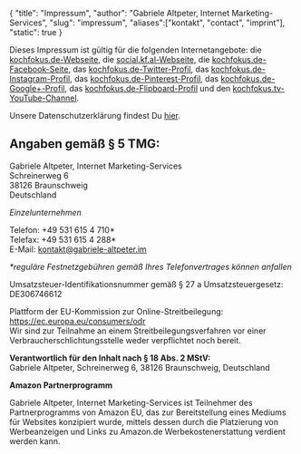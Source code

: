 {
	"title": "Impressum",
	"author": "Gabriele Altpeter, Internet Marketing-Services",
	"slug": "impressum",
	"aliases":["kontakt", "contact", "imprint"],
	"static": true
}

Dieses Impressum ist gültig für die folgenden Internetangebote: die [kochfokus.de-Webseite](https://kochfokus.de), die [social.kf.al-Webseite](https://social.kf.al), die [kochfokus.de-Facebook-Seite](https://www.facebook.com/kochfokusDE/), das [kochfokus.de-Twitter-Profil](https://twitter.com/kochfokusDE/), das [kochfokus.de-Instagram-Profil](https://www.instagram.com/kochfokus.de/), das [kochfokus.de-Pinterest-Profil](https://www.pinterest.com/kochfokus/), das [kochfokus.de-Google+-Profil](https://plus.google.com/+kochfokusDE), das [kochfokus.de-Flipboard-Profil](https://flipboard.com/@kochfokusde) und den [kochfokus.tv-YouTube-Channel](https://youtube.com/kochfokustv).

Unsere Datenschutzerklärung findest Du [hier](https://kochfokus.de/privacy).

## Angaben gemäß § 5 TMG:

Gabriele Altpeter, Internet Marketing-Services  
Schreinerweg 6  
38126 Braunschweig  
Deutschland

_Einzelunternehmen_

Telefon: +49 531 615 4 710*  
Telefax: +49 531 615 4 288*  
E-Mail: kontakt@gabriele-altpeter.im

_*reguläre Festnetzgebühren gemäß Ihres Telefonvertrages können anfallen_

Umsatzsteuer-Identifikationsnummer gemäß § 27 a Umsatzsteuergesetz: DE306746612

Plattform der EU-Kommission zur Online-Streitbeilegung: <https://ec.europa.eu/consumers/odr>  
Wir sind zur Teilnahme an einem Streitbeilegungsverfahren vor einer Verbraucherschlichtungsstelle weder verpflichtet noch bereit.

**Verantwortlich für den Inhalt nach § 18 Abs. 2 MStV:**  
Gabriele Altpeter, Schreinerweg 6, 38126 Braunschweig, Deutschland

**Amazon Partnerprogramm**

Gabriele Altpeter, Internet Marketing-Services ist Teilnehmer des Partnerprogramms von Amazon EU, das zur Bereitstellung eines Mediums für Websites konzipiert wurde, mittels dessen durch die Platzierung von Werbeanzeigen und Links zu Amazon.de Werbekostenerstattung verdient werden kann.